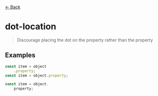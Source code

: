 [&#x2190; Back](./)
# dot-location

> Discourage placing the dot on the property rather than the property

 

## Examples

<code-highlight>
 
<div slot="correct">

```js
const item = object
    .property;
const item = object.property;

```

</div>

 
<div slot="incorrect">

```js
const item = object.
    property;

```

</div>

 
</code-highlight>

